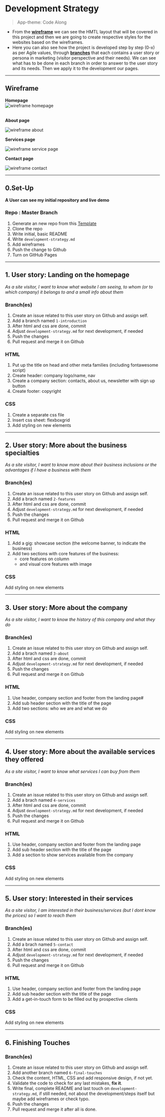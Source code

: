 # Development Strategy

> App-theme: Code Along

* From the [**wireframe**](#wireframe) we can see the HMTL layout that will be covered in this project and then we are going to create respective styles for the websites based on the wireframes. 
* Here you can also see how the project is developed step by step (0-x) as per Agile values, through [**branches**](#0.set-up) that each contains a user story or persona in marketing (visitor perspective and their needs). We can see what has to be done in each branch in order to answer to the user story and its needs. Then we apply it to the development our pages.


---

## Wireframe

**Homepage**<br>
![wireframe homepage](images/homepage.jpg)<br>
<br>

**About page**<br>

![wireframe about](images/about_us_page.jpg)<br>

**Services page**<br>

![wireframe service page](images/services_page.jpg)<br>

**Contact page**<br>

![wireframe contact](images/contact_page.jpg)<br>


---


## 0.Set-Up

__A User can see my initial repository and live demo__

### Repo : Master Branch

1. Generate an new repo from this [Template](https://github.com/adekimpianna/w3-validation-template)
1. Clone the repo
1. Write initial, basic README
1. Write `development-strategy.md`
1. Add wireframes
1. Push the change to Github
1. Turn on GitHub Pages

---

## 1. User story: Landing on the homepage

_As a site visitor, I want to know what website I am seeing, to whom (or to which company) it belongs to and a small info about them_

### Branch(es)

1. Create an issue related to this user story on Github and assign self.
1. Add a branch named `1-introduction`
2. After html and css are done, commit
3. Adjust `development-strategy.md` for next development, if needed
4. Push the changes
4. Pull request and merge it on Github

### HTML

1. Put up the title on head and other meta families (including fontawesome script)
1. Create header: company logo/name, nav
1. Create a company section:  contacts, about us, newsletter with sign up button
1. Create footer: copyright

### CSS

1. Create a separate css file
1. Insert css sheet: flexboxgrid
2. Add styling on new elements

---

## 2. User story: More about the business specialties

_As a site visitor, I want to know more about their business inclusions or the advantages if I have a business with them_

### Branch(es)

1. Create an issue related to this user story on Github and assign self.
1. Add a brach named `2-features`
2. After html and css are done, commit
3. Adjust `development-strategy.md` for next development, if needed
4. Push the changes
4. Pull request and merge it on Github

### HTML

1. Add a gig: showcase section (the welcome banner, to indicate the business)
2. Add two sections with core features of the business:
   * core features on column
   * and visual core features with image

### CSS

Add styling on new elements

---

## 3. User story: More about the company

_As a site visitor, I want to know the history of this company and what they do_

### Branch(es)

1. Create an issue related to this user story on Github and assign self.
1. Add a brach named `3-about`
2. After html and css are done, commit
3. Adjust `development-strategy.md` for next development, if needed
4. Push the changes
4. Pull request and merge it on Github

### HTML

1. Use header, company section and footer from the landing page#
1. Add sub header section with the title of the page
1. Add two sections: who we are and what we do


### CSS

Add styling on new elements

---

## 4. User story: More about the available services they offered

_As a site visitor, I want to know what services I can buy from them_

### Branch(es)

1. Create an issue related to this user story on Github and assign self.
1. Add a brach named `4-services`
2. After html and css are done, commit
3. Adjust `development-strategy.md` for next development, if needed
4. Push the changes
4. Pull request and merge it on Github

### HTML

1. Use header, company section and footer from the landing page
1. Add sub header section with the title of the page
1. Add a section to show services available from the company

### CSS

Add styling on new elements

---

## 5. User story: Interested in their services

_As a site visitor, I am interested in their business/services (but I dont know the prices) so I want to reach them_

### Branch(es)

1. Create an issue related to this user story on Github and assign self.
1. Add a brach named `5-contact`
2. After html and css are done, commit
3. Adjust `development-strategy.md` for next development, if needed
4. Push the changes
4. Pull request and merge it on Github

### HTML

1. Use header, company section and footer from the landing page
1. Add sub header section with the title of the page
1. Add a get-in-touch form to be filled out by prospective clients

### CSS

Add styling on new elements

---

## 6. Finishing Touches

### Branch(es)

1. Create an issue related to this user story on Github and assign self.
1. Add another branch named `6-final-touches`
1. Check the content, HTML, CSS and add responsive design, if not yet.
1. Validate the code to check for any last mistakes, **fix it**.
1. Write final, complete README and last touch on `development-strategy.md`, if still needed, not about the development/steps itself but maybe add wireframes or check typo.
1. Push the changes
1. Pull request and merge it after all is done.
